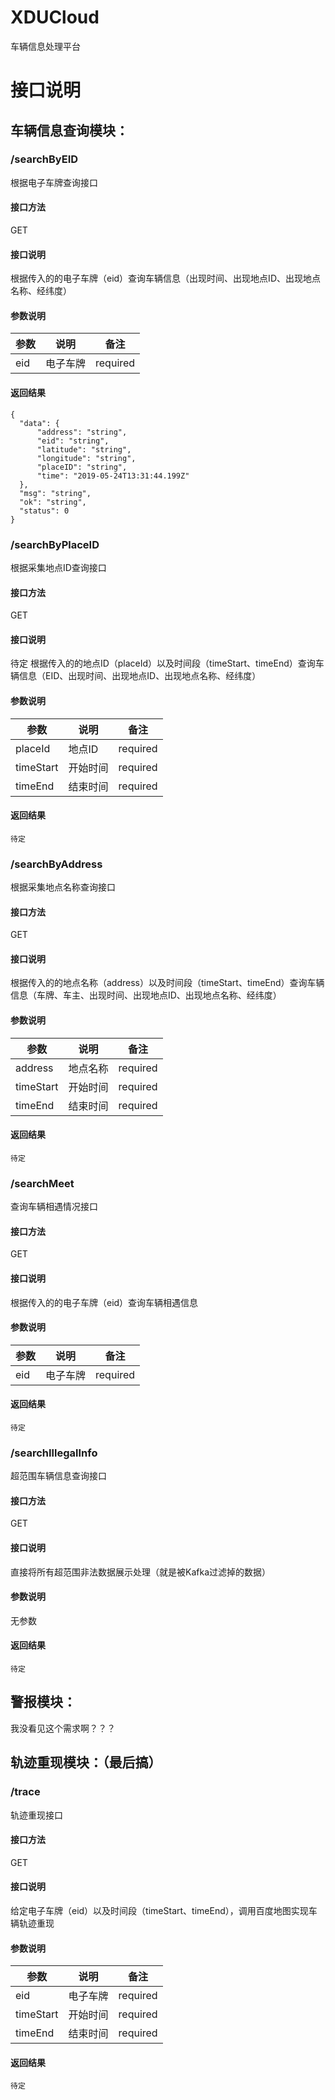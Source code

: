 # XDUCloud
车辆信息处理平台

# 接口说明
## 车辆信息查询模块：
### /searchByEID
根据电子车牌查询接口 
#### 接口方法
GET  
#### 接口说明
根据传入的的电子车牌（eid）查询车辆信息（出现时间、出现地点ID、出现地点名称、经纬度）  
#### 参数说明
参数 | 说明 |  备注  
-|-|-
eid | 电子车牌 | required |
#### 返回结果
``` 
{
  "data": {
      "address": "string",
      "eid": "string",
      "latitude": "string",
      "longitude": "string",
      "placeID": "string",
      "time": "2019-05-24T13:31:44.199Z"
  },
  "msg": "string",
  "ok": "string",
  "status": 0
}
```
### /searchByPlaceID
根据采集地点ID查询接口
#### 接口方法
GET  
#### 接口说明
待定
根据传入的的地点ID（placeId）以及时间段（timeStart、timeEnd）查询车辆信息（EID、出现时间、出现地点ID、出现地点名称、经纬度）  
#### 参数说明
参数 | 说明 |  备注  
-|-|-
placeId | 地点ID | required |
timeStart | 开始时间 | required |
timeEnd | 结束时间 | required |
#### 返回结果
``` 
待定
```
### /searchByAddress
根据采集地点名称查询接口
#### 接口方法
GET  
#### 接口说明
根据传入的的地点名称（address）以及时间段（timeStart、timeEnd）查询车辆信息（车牌、车主、出现时间、出现地点ID、出现地点名称、经纬度）  
#### 参数说明
参数 | 说明 |  备注  
-|-|-
address | 地点名称 | required |
timeStart | 开始时间 | required |
timeEnd | 结束时间 | required |
#### 返回结果
``` 
待定
```
### /searchMeet
查询车辆相遇情况接口
#### 接口方法
GET  
#### 接口说明
根据传入的的电子车牌（eid）查询车辆相遇信息 
#### 参数说明
参数 | 说明 |  备注  
-|-|-
eid | 电子车牌 | required |
#### 返回结果
``` 
待定
```

### /searchIllegalInfo
超范围车辆信息查询接口
#### 接口方法
GET  
#### 接口说明
直接将所有超范围非法数据展示处理（就是被Kafka过滤掉的数据）
#### 参数说明
无参数
#### 返回结果
``` 
待定
```

## 警报模块：
我没看见这个需求啊？？？

## 轨迹重现模块：（最后搞）
### /trace
轨迹重现接口
#### 接口方法
GET  
#### 接口说明
给定电子车牌（eid）以及时间段（timeStart、timeEnd），调用百度地图实现车辆轨迹重现
#### 参数说明
参数 | 说明 |  备注  
-|-|-
eid | 电子车牌 | required |
timeStart | 开始时间 | required |
timeEnd | 结束时间 | required |
#### 返回结果
``` 
待定
```
